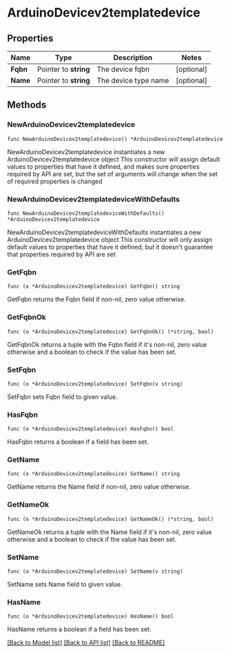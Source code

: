 # ArduinoDevicev2templatedevice

## Properties

Name | Type | Description | Notes
------------ | ------------- | ------------- | -------------
**Fqbn** | Pointer to **string** | The device fqbn | [optional] 
**Name** | Pointer to **string** | The device type name | [optional] 

## Methods

### NewArduinoDevicev2templatedevice

`func NewArduinoDevicev2templatedevice() *ArduinoDevicev2templatedevice`

NewArduinoDevicev2templatedevice instantiates a new ArduinoDevicev2templatedevice object
This constructor will assign default values to properties that have it defined,
and makes sure properties required by API are set, but the set of arguments
will change when the set of required properties is changed

### NewArduinoDevicev2templatedeviceWithDefaults

`func NewArduinoDevicev2templatedeviceWithDefaults() *ArduinoDevicev2templatedevice`

NewArduinoDevicev2templatedeviceWithDefaults instantiates a new ArduinoDevicev2templatedevice object
This constructor will only assign default values to properties that have it defined,
but it doesn't guarantee that properties required by API are set

### GetFqbn

`func (o *ArduinoDevicev2templatedevice) GetFqbn() string`

GetFqbn returns the Fqbn field if non-nil, zero value otherwise.

### GetFqbnOk

`func (o *ArduinoDevicev2templatedevice) GetFqbnOk() (*string, bool)`

GetFqbnOk returns a tuple with the Fqbn field if it's non-nil, zero value otherwise
and a boolean to check if the value has been set.

### SetFqbn

`func (o *ArduinoDevicev2templatedevice) SetFqbn(v string)`

SetFqbn sets Fqbn field to given value.

### HasFqbn

`func (o *ArduinoDevicev2templatedevice) HasFqbn() bool`

HasFqbn returns a boolean if a field has been set.

### GetName

`func (o *ArduinoDevicev2templatedevice) GetName() string`

GetName returns the Name field if non-nil, zero value otherwise.

### GetNameOk

`func (o *ArduinoDevicev2templatedevice) GetNameOk() (*string, bool)`

GetNameOk returns a tuple with the Name field if it's non-nil, zero value otherwise
and a boolean to check if the value has been set.

### SetName

`func (o *ArduinoDevicev2templatedevice) SetName(v string)`

SetName sets Name field to given value.

### HasName

`func (o *ArduinoDevicev2templatedevice) HasName() bool`

HasName returns a boolean if a field has been set.


[[Back to Model list]](../README.md#documentation-for-models) [[Back to API list]](../README.md#documentation-for-api-endpoints) [[Back to README]](../README.md)


